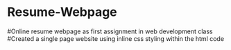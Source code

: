 # Resume-Webpage
#Online resume webpage as first assignment in web development class
#Created a single page website using inline css styling within the html code
